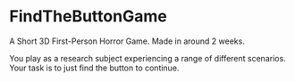 # FindTheButtonGame
A Short 3D First-Person Horror Game. Made in around 2 weeks.

You play as a research subject experiencing a range of different scenarios. 
Your task is to just find the button to continue.
